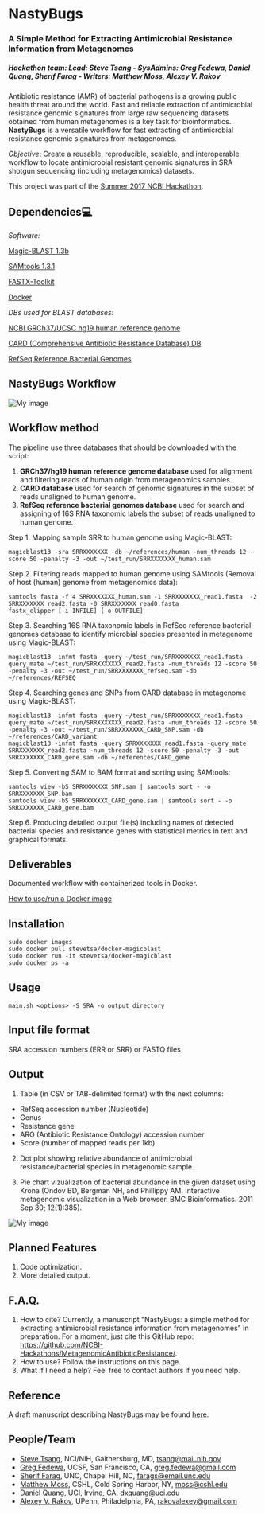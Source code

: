 # NastyBugs

### A Simple Method for Extracting Antimicrobial Resistance Information from Metagenomes
##### Hackathon team: Lead: Steve Tsang - SysAdmins: Greg Fedewa, Daniel Quang, Sherif Farag - Writers: Matthew Moss, Alexey V. Rakov

Antibiotic resistance (AMR) of bacterial pathogens is a growing public health threat around the world. Fast and reliable extraction of antimicrobial resistance genomic signatures from large raw sequencing datasets obtained from human metagenomes is a key task for bioinformatics. **NastyBugs** is a versatile workflow for fast extracting of antimicrobial resistance genomic signatures from metagenomes.

*Objective*: Create a reusable, reproducible, scalable, and interoperable workflow 
to locate antimicrobial resistant genomic signatures in SRA shotgun sequencing (including metagenomics) datasets.

This project was part of the [Summer 2017 NCBI Hackathon](https://ncbi-hackathons.github.io/).

## Dependencies:computer:

*Software:*

[Magic-BLAST 1.3b](https://github.com/boratyng/magicblast)

[SAMtools 1.3.1](http://www.htslib.org/)

[FASTX-Toolkit](http://hannonlab.cshl.edu/fastx_toolkit/)

[Docker](https://www.docker.com/)

*DBs used for BLAST databases:*

[NCBI GRCh37/UCSC hg19 human reference genome](https://www.ncbi.nlm.nih.gov/projects/genome/guide/human/index.shtml)

[CARD (Comprehensive Antibiotic Resistance Database) DB](https://card.mcmaster.ca/)

[RefSeq Reference Bacterial Genomes](https://www.ncbi.nlm.nih.gov/refseq/)

## NastyBugs Workflow

![My image](https://github.com/NCBI-Hackathons/MetagenomicAntibioticResistance/blob/master/AbxResistanceMetagenomics.png)

## Workflow method

The pipeline use three databases that should be downloaded with the script:
1.	**GRCh37/hg19 human reference genome database** used for alignment and filtering reads of human origin from metagenomics samples.
2.	**CARD database** used for search of genomic signatures in the subset of reads unaligned to human genome.
3.	**RefSeq reference bacterial genomes database** used for search and assigning of 16S RNA taxonomic labels the subset of reads unaligned to human genome.

Step 1.  Mapping sample SRR to human genome using Magic-BLAST:
```
magicblast13 -sra SRRXXXXXXX -db ~/references/human -num_threads 12 -score 50 -penalty -3 -out ~/test_run/SRRXXXXXXX_human.sam
```

Step 2. Filtering reads mapped to human genome using SAMtools (Removal of host (human) genome from metagenomics data):
```
samtools fasta -f 4 SRRXXXXXXX_human.sam -1 SRRXXXXXXX_read1.fasta  -2 SRRXXXXXXX_read2.fasta -0 SRRXXXXXXX_read0.fasta
fastx_clipper [-i INFILE] [-o OUTFILE]
```

Step 3. Searching 16S RNA taxonomic labels in RefSeq reference bacterial genomes database to identify microbial species presented in metagenome using Magic-BLAST:
```
magicblast13 -infmt fasta -query ~/test_run/SRRXXXXXXX_read1.fasta -query_mate ~/test_run/SRRXXXXXXX_read2.fasta -num_threads 12 -score 50 -penalty -3 -out ~/test_run/SRRXXXXXXX_refseq.sam -db ~/references/REFSEQ
```

Step 4. Searching genes and SNPs from CARD database in metagenome using Magic-BLAST:
```
magicblast13 -infmt fasta -query ~/test_run/SRRXXXXXXX_read1.fasta -query_mate ~/test_run/SRRXXXXXXX_read2.fasta -num_threads 12 -score 50 -penalty -3 -out ~/test_run/SRRXXXXXXX_CARD_SNP.sam -db ~/references/CARD_variant
magicblast13 -infmt fasta -query SRRXXXXXXX_read1.fasta -query_mate SRRXXXXXXX_read2.fasta -num_threads 12 -score 50 -penalty -3 -out SRRXXXXXXX_CARD_gene.sam -db ~/references/CARD_gene
```

Step 5. Converting SAM to BAM format and sorting using SAMtools:
```
samtools view -bS SRRXXXXXXX_SNP.sam | samtools sort - -o SRRXXXXXXX_SNP.bam
samtools view -bS SRRXXXXXXX_CARD_gene.sam | samtools sort - -o SRRXXXXXXX_CARD_gene.bam
```

Step 6. Producing detailed output file(s) including names of detected bacterial species and resistance genes with statistical metrics in text and graphical formats.

## Deliverables

Documented workflow with containerized tools in Docker.

[How to use/run a Docker image](https://github.com/NCBI-Hackathons/Cancer_Epitopes_CSHL/blob/master/doc/Docker.md)

## Installation
```
sudo docker images
sudo docker pull stevetsa/docker-magicblast
sudo docker run -it stevetsa/docker-magicblast
sudo docker ps -a 
```

## Usage
```
main.sh <options> -S SRA -o output_directory
```

## Input file format

SRA accession numbers (ERR or SRR)
or
FASTQ files

## Output

1. Table (in CSV or TAB-delimited format) with the next columns:
* RefSeq accession number (Nucleotide)
* Genus
* Resistance gene
* ARO (Antibiotic Resistance Ontology) accession number
* Score (number of mapped reads per 1kb)

2. Dot plot showing relative abundance of antimicrobial resistance/bacterial species in metagenomic sample.

3. Pie chart vizualization of bacterial abundance in the given dataset using Krona (Ondov BD, Bergman NH, and Phillippy AM. Interactive metagenomic visualization in a Web browser. BMC Bioinformatics. 2011 Sep 30; 12(1):385).

![My image](https://github.com/NCBI-Hackathons/MetagenomicAntibioticResistance/blob/master/MetagenomeVisualization.png)

## Planned Features
1. Code optimization.
2. More detailed output.

## F.A.Q.
1. How to cite?
Currently, a manuscript "NastyBugs: a simple method for extracting antimicrobial resistance information from metagenomes" in preparation. For a moment, just cite this GitHub repo: https://github.com/NCBI-Hackathons/MetagenomicAntibioticResistance/.
2. How to use?
Follow the instructions on this page.
3. What if I need a help?
Feel free to contact authors if you need help.

## Reference

A draft manuscript describing NastyBugs may be found [here](https://docs.google.com/document/d/1Os78YUUkQ3TwB1IO6PsQG8jCNAPURIMXQC7Yqjf767U/).

## People/Team
* [Steve Tsang](https://github.com/stevetsa), NCI/NIH, Gaithersburg, MD, <tsang@mail.nih.gov>
* [Greg Fedewa](https://github.com/harper357), UCSF, San Francisco, CA, <greg.fedewa@gmail.com>
* [Sherif Farag](https://github.com/SWFarag), UNC, Chapel Hill, NC, <farags@email.unc.edu>
* [Matthew Moss](https://github.com/mmoss609), CSHL, Cold Spring Harbor, NY, <moss@cshl.edu>
* [Daniel Quang](https://github.com/daquang), UCI, Irvine, CA, <dxquang@uci.edu>
* [Alexey V. Rakov](https://github.com/alexeyrakov), UPenn, Philadelphia, PA, <rakovalexey@gmail.com>

